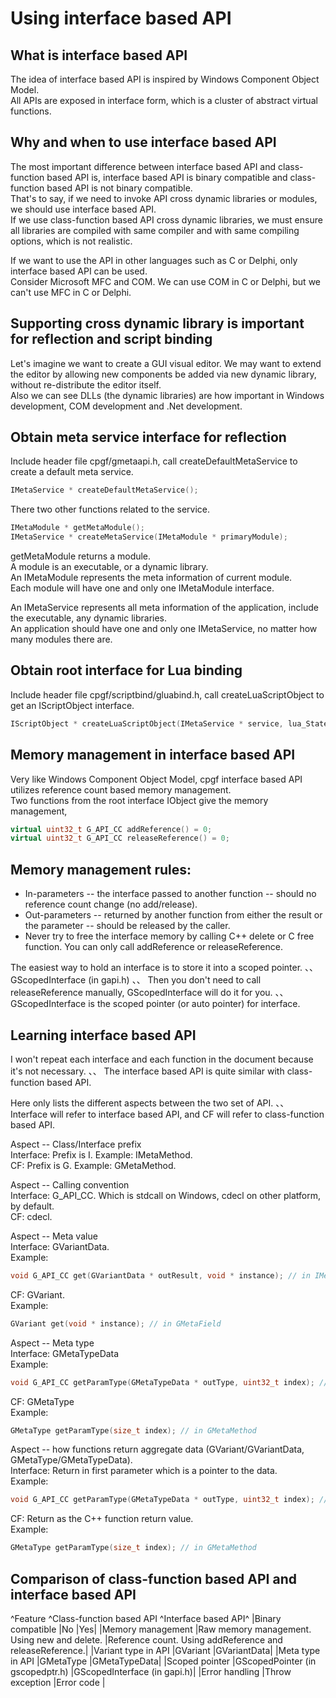 

# Using interface based API

## What is interface based API

The idea of interface based API is inspired by Windows Component Object Model.  
All APIs are exposed in interface form, which is a cluster of abstract virtual functions.

## Why and when to use interface based API

The most important difference between interface based API and class-function based API is, interface based API is binary compatible and class-function based API is not binary compatible.  
That's to say, if we need to invoke API cross dynamic libraries or modules, we should use interface based API.  
If we use class-function based API cross dynamic libraries, we must ensure all libraries are compiled with same compiler and with same compiling options, which is not realistic.

If we want to use the API in other languages such as C or Delphi, only interface based API can be used.  
Consider Microsoft MFC and COM. We can use COM in C or Delphi, but we can't use MFC in C or Delphi.

## Supporting cross dynamic library is important for reflection and script binding

Let's imagine we want to create a GUI visual editor. We may want to extend the editor by allowing new components be added via new dynamic library, without re-distribute the editor itself.  
Also we can see DLLs (the dynamic libraries) are how important in Windows development, COM development and .Net development.

## Obtain meta service interface for reflection

Include header file cpgf/gmetaapi.h, call createDefaultMetaService to create a default meta service.
```c++
IMetaService * createDefaultMetaService();
```

There two other functions related to the service.
```c++
IMetaModule * getMetaModule();
IMetaService * createMetaService(IMetaModule * primaryModule);
```

getMetaModule returns a module.  
A module is an executable, or a dynamic library.  
An IMetaModule represents the meta information of current module.  
Each module will have one and only one IMetaModule interface.

An IMetaService represents all meta information of the application, include the executable, any dynamic libraries.  
An application should have one and only one IMetaService, no matter how many modules there are.

## Obtain root interface for Lua binding

Include header file cpgf/scriptbind/gluabind.h, call createLuaScriptObject to get an IScriptObject interface.
```c++
IScriptObject * createLuaScriptObject(IMetaService * service, lua_State * L, const GScriptConfig & config);
```

## Memory management in interface based API

Very like Windows Component Object Model, cpgf interface based API utilizes reference count based memory management.  
Two functions from the root interface IObject give the memory management,
```c++
virtual uint32_t G_API_CC addReference() = 0;
virtual uint32_t G_API_CC releaseReference() = 0;
```

## Memory management rules:
  - In-parameters -- the interface passed to another function -- should no reference count change (no add/release).
  - Out-parameters -- returned by another function from either the result or the parameter -- should be released by the caller.
  - Never try to free the interface memory by calling C++ delete or C free function. You can only call addReference or releaseReference. 

The easiest way to hold an interface is to store it into a scoped pointer. 、、
GScopedInterface (in gapi.h) 、、
Then you don't need to call releaseReference manually, GScopedInterface will do it for you. 、、
GScopedInterface is the scoped pointer (or auto pointer) for interface.

## Learning interface based API

I won't repeat each interface and each function in the document because it's not necessary. 、、
The interface based API is quite similar with class-function based API.

Here only lists the different aspects between the two set of API. 、、
Interface will refer to interface based API, and CF will refer to class-function based API.

Aspect -- Class/Interface prefix  
Interface: Prefix is I. Example: IMetaMethod.  
CF: Prefix is G. Example: GMetaMethod.

Aspect -- Calling convention  
Interface: G_API_CC. Which is stdcall on Windows, cdecl on other platform, by default.  
CF: cdecl.

Aspect -- Meta value  
Interface: GVariantData.  
Example:
```c++
void G_API_CC get(GVariantData * outResult, void * instance); // in IMetaField
```
CF: GVariant.  
Example:
```c++
GVariant get(void * instance); // in GMetaField
```

Aspect -- Meta type  
Interface: GMetaTypeData  
Example:  
```c++
void G_API_CC getParamType(GMetaTypeData * outType, uint32_t index); // in IMetaMethod
```
CF: GMetaType  
Example:  
```c++
GMetaType getParamType(size_t index); // in GMetaMethod
```

Aspect -- how functions return aggregate data (GVariant/GVariantData, GMetaType/GMetaTypeData).  
Interface: Return in first parameter which is a pointer to the data.  
Example:  
```c++
void G_API_CC getParamType(GMetaTypeData * outType, uint32_t index); // in IMetaMethod
```
CF: Return as the C++ function return value.  
Example:  
```c++
GMetaType getParamType(size_t index); // in GMetaMethod
```

## Comparison of class-function based API and interface based API

^Feature 	^Class-function based API 	^Interface based API^
|Binary compatible 	|No 	|Yes|
|Memory management 	|Raw memory management. Using new and delete. 	|Reference count. Using addReference and releaseReference.|
|Variant type in API 	|GVariant 	|GVariantData|
|Meta type in API 	|GMetaType 	|GMetaTypeData|
|Scoped pointer 	|GScopedPointer (in gscopedptr.h) 	|GScopedInterface (in gapi.h)|
|Error handling 	|Throw exception 	|Error code |
